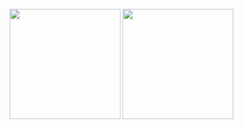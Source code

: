 <p align="center">
<img src="https://github-readme-stats.vercel.app/api?username=JingyuanZhou&count_private=true&show_icons=true&count_private=true&sanitize=true" height="200px" alt="" /> <img src="https://github-readme-stats.vercel.app/api/top-langs/?username=JingyuanZhou&hide=jupyter%20notebook&layout=compact&count_private=true" height="200px" alt="" />
</p>
